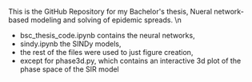 This is the GitHub Repository for my Bachelor's thesis, Nueral network-based modeling and solving of epidemic spreads. \n

- bsc_thesis_code.ipynb contains the neural networks,
- sindy.ipynb the SINDy models,
- the rest of the files were used to just figure creation,
- except for phase3d.py, which contains an interactive 3d plot of the phase space of the SIR model
 
 
